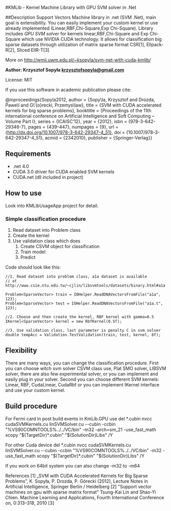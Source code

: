 ﻿
#KMLib - Kernel Machine Library with GPU SVM solver in .Net

##Description 
Support Vectors Machine library in .net (SVM .Net), main goal is extensibility. You can easily implement your custom kernel or use already implemented (Linear,RBF,Chi-Square,Exp Chi-Square). 
Library includes _GPU SVM solver_ for kernels linear,RBF,Chi-Square and Exp Chi-Square which use NVIDIA CUDA technology. It allows for classification big sparse datasets through utilization of matrix sparse format CSR[1], Ellpack-R[2], Sliced EllR-T[3]

More on http://wmii.uwm.edu.pl/~ksopyla/svm-net-with-cuda-kmlib/

__Author: Krzysztof Sopyła <krzysztofsopyla@gmail.com>__

License: MIT

If you use this software in academic publication please cite:

@inproceedings{Sopyla2012,
author = {Sopy\la, Krzysztof and Drozda, Pawe\l and G\’{o}recki, Przemys\law},
title = {SVM with CUDA accelerated kernels for big sparse problems},
booktitle = {Proceedings of the 11th international conference on Artificial Intelligence and Soft Computing – Volume Part I},
series = {ICAISC’12},
year = {2012},
isbn = {978-3-642-29346-7},
pages = {439–447},
numpages = {9},
url = {http://dx.doi.org/10.1007/978-3-642-29347-4_51},
doi = {10.1007/978-3-642-29347-4_51},
acmid = {2342010},
publisher = {Springer-Verlag}}


## Requirements 
- .net 4.0 
- CUDA 3.0 driver for CUDA enabled SVM kernels
- CUDA.net (dll included in project)

## How to use
Look into KMLibUsageApp project for detail.

### Simple classification procedure
1. Read dataset into Problem class
2. Create the kernel
3. Use validation class which does
	1. Create CSVM object for classification 
	2. Train model
	3. Predict

Code should look like this:

	
	//1. Read dataset into problem class, a1a dataset is available
    // at http://www.csie.ntu.edu.tw/~cjlin/libsvmtools/datasets/binary.html#a1a
    
	Problem<SparseVector> train = IOHelper.ReadDNAVectorsFromFile("a1a", 123);
    Problem<SparseVector> test = IOHelper.ReadDNAVectorsFromFile("a1a.t", 123);

	//2. Choose and then create the kernel, RBF kernel with gamma=0.5
    IKernel<SparseVector> kernel = new RbfKernel(0.5f);
	
	//3. Use validation class, last parameter is penalty C in svm solver
	double tempAcc = Validation.TestValidation(train, test, kernel, 8f);

## Flexibility
There are many ways, you can change the classification procedure. 
First you can choose witch svm solver CSVM class use, Plat SMO solver, LIBSVM solver, there are also few experimental solver, or you can implement and easily plug in your solver.
Second you can choose different SVM kernels: Linear, RBF, CudaLinear, CudaRbf or you can implement 
	IKernel<TProblemElements>
interface and use your custom kernel.


## Build procedure
For Fermi card in post build events in KmLib.GPU use
del *.cubin
nvcc cudaSVMKernels.cu linSVMSolver.cu  --cubin   -ccbin "%VS90COMNTOOLS%../../VC/bin" -m32 -arch=sm_21  -use_fast_math
xcopy "$(TargetDir)*.cubin" "$(SolutionDir)Libs" /Y

For other Cuda device
del *.cubin
nvcc cudaSVMKernels.cu linSVMSolver.cu  --cubin   -ccbin "%VS90COMNTOOLS%../../VC/bin" -m32   -use_fast_math
xcopy "$(TargetDir)*.cubin" "$(SolutionDir)Libs" /Y

If you work on 64bit system you can also change -m32 to -m64

References
[1] „SVM with CUDA Accelerated Kernels for Big Sparse Problems”, K. Sopyła, P. Drozda, P. Górecki (2012), Lecture Notes in Artificial Intelligence, Springer Berlin / Heidelberg
[2] "Support vector machines on gpu with sparse matrix format" Tsung-Kai Lin and Shao-Yi Chien. Machine Learning and Applications, Fourth International Conference on,
0:313–318, 2010
[3]

